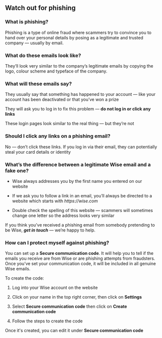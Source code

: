 ## Watch out for phishing  
### What is phishing? 

Phishing is a type of online fraud where scammers try to convince you to hand over your personal details by posing as a legitimate and trusted company — usually by email.

### What do these emails look like? 

They’ll look very similar to the company’s legitimate emails by copying the logo, colour scheme and typeface of the company.

### What will these emails say?

They usually say that something has happened to your account — like your account has been deactivated or that you’ve won a prize

They will ask you to log in to fix this problem — **do not log in or click any links**

These login pages look similar to the real thing — but they’re not 

### Should I click any links on a phishing email?

No — don’t click these links. If you log in via their email, they can potentially steal your card details or identity

### What’s the difference between a legitimate Wise email and a fake one?

  * Wise always addresses you by the first name you entered on our website

  * If we ask you to follow a link in an email, you’ll always be directed to a website which starts with _https://wise.com_

  * Double check the spelling of this website — scammers will sometimes change one letter so the address looks very similar




If you think you’ve received a phishing email from somebody pretending to be Wise, _**get in touch**_ — we’re happy to help. 

### How can I protect myself against phishing?

You can set up a **Secure communication code**. It will help you to tell if the emails you receive are from Wise or are phishing attempts from fraudsters. Once you’ve set your communication code, it will be included in all genuine Wise emails.

To create the code: 

  1. Log into your Wise account on the website

  2. Click on your name in the top right corner, then click on **Settings**

  3. Select **Secure communication code** then click on **Create communication code**

  4. Follow the steps to create the code




Once it's created, you can edit it under **Secure communication code**
